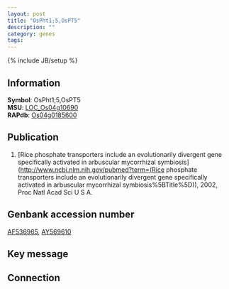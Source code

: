 ```yaml
---
layout: post
title: "OsPht1;5,OsPT5"
description: ""
category: genes
tags: 
---
```

{% include JB/setup %}

## Information
__Symbol__: OsPht1;5,OsPT5  
__MSU__: [LOC_Os04g10690](http://rice.plantbiology.msu.edu/cgi-bin/ORF_infopage.cgi?orf=LOC_Os04g10690)  
__RAPdb__: [Os04g0185600](http://rapdb.dna.affrc.go.jp/viewer/gbrowse_details/irgsp1?name=Os04g0185600)  

## Publication
1. [Rice phosphate transporters include an evolutionarily divergent gene specifically activated in arbuscular mycorrhizal symbiosis](http://www.ncbi.nlm.nih.gov/pubmed?term=(Rice phosphate transporters include an evolutionarily divergent gene specifically activated in arbuscular mycorrhizal symbiosis%5BTitle%5D)), 2002, Proc Natl Acad Sci U S A.

## Genbank accession number
[AF536965](http://www.ncbi.nlm.nih.gov/nuccore/AF536965), [AY569610](http://www.ncbi.nlm.nih.gov/nuccore/AY569610)

## Key message

## Connection


